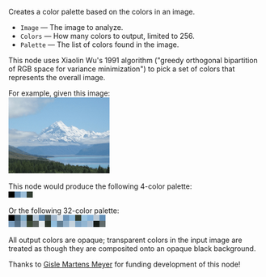 Creates a color palette based on the colors in an image.

   - `Image` — The image to analyze.
   - `Colors` — How many colors to output, limited to 256.
   - `Palette` — The list of colors found in the image.

This node uses Xiaolin Wu's 1991 algorithm ("greedy orthogonal bipartition of RGB space for variance minimization") to pick a set of colors that represents the overall image.

For example, given this image:  
![](mountains.png)

This node would produce the following 4-color palette:  
![](palette-4.png)

Or the following 32-color palette:  
![](palette-32.png)

All output colors are opaque; transparent colors in the input image are treated as though they are composited onto an opaque black background.

Thanks to [Gisle Martens Meyer](https://community.vuo.org/u/gmm) for funding development of this node!
